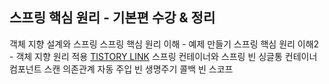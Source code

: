 ## 스프링 핵심 원리 - 기본편 수강 & 정리


객체 지향 설계와 스프링
스프링 핵심 원리 이해 - 예제 만들기
스프링 핵심 원리 이해2 - 객체 지향 원리 적용 [TISTORY LINK](https://diggingcode.tistory.com/2)
스프링 컨테이너와 스프링 빈
싱글통 컨테이너
컴포넌트 스캔
의존관계 자동 주입
빈 생명주기 콜백
빈 스코프
